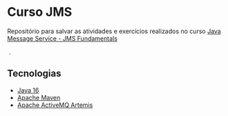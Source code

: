 # Curso JMS
Repositório para salvar as atividades e exercícios realizados no curso [Java Message Service - JMS Fundamentals](https://www.udemy.com/course/java-message-service-jms-fundamentals/)


&nbsp;.
## Tecnologias
* [Java 16](https://docs.oracle.com/en/java/javase/16/)
* [Apache Maven](https://maven.apache.org/guides/)
* [Apache ActiveMQ Artemis](https://activemq.apache.org/components/artemis/)
